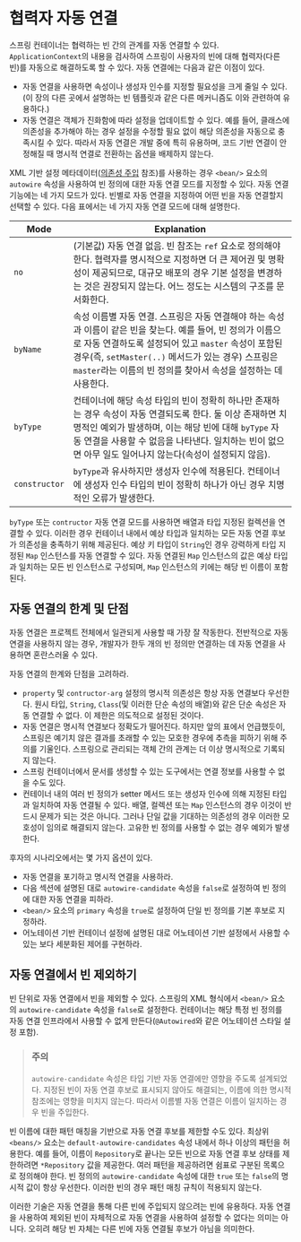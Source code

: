 # 협력자 자동 연결

스프링 컨테이너는 협력하는 빈 간의 관계를 자동 연결할 수 있다. `ApplicationContext`의 내용을 검사하여 스프링이 사용자의 빈에 대해 협력자(다른 빈)를 자동으로 해결하도록 할 수 있다. 자동 연결에는 다음과 같은 이점이 있다.

- 자동 연결을 사용하면 속성이나 생성자 인수를 지정할 필요성을 크게 줄일 수 있다. (이 장의 다른 곳에서 설명하는 빈 템플릿과 같은 다른 메커니즘도 이와 관련하여 유용하다.)
- 자동 연결은 객체가 진화함에 따라 설정을 업데이트할 수 있다. 예를 들어, 클래스에 의존성을 추가해야 하는 경우 설정을 수정할 필요 없이 해당 의존성을 자동으로 충족시킬 수 있다. 따라서 자동 연결은 개발 중에 특히 유용하며, 코드 기반 연결이 안정해질 때 명시적 연결로 전환하는 옵션을 배제하지 않는다.

XML 기반 설정 메타데이터([의존성 주입](https://github.com/iceprins/spring-framework-doc-kr/blob/main/1.%20IoC%20%EC%BB%A8%ED%85%8C%EC%9D%B4%EB%84%88/4.%20%EC%9D%98%EC%A1%B4%EC%84%B1/1.%20%EC%9D%98%EC%A1%B4%EC%84%B1%20%EC%A3%BC%EC%9E%85.md) 참조)를 사용하는 경우 `<bean/>` 요소의 `autowire` 속성을 사용하여 빈 정의에 대한 자동 연결 모드를 지정할 수 있다. 자동 연결 기능에는 네 가지 모드가 있다. 빈별로 자동 연결을 지정하여 어떤 빈을 자동 연결할지 선택할 수 있다. 다음 표에서는 네 가지 자동 연결 모드에 대해 설명한다.

| Mode          | Explanation                                                                                                                                                                           |
| ------------- | ------------------------------------------------------------------------------------------------------------------------------------------------------------------------------------- |
| `no`          | (기본값) 자동 연결 없음. 빈 참조는 `ref` 요소로 정의해야 한다. 협력자를 명시적으로 지정하면 더 큰 제어권 및 명확성이 제공되므로, 대규모 배포의 경우 기본 설정을 변경하는 것은 권장되지 않는다. 어느 정도는 시스템의 구조를 문서화한다.                                             |
| `byName`      | 속성 이름별 자동 연결. 스프링은 자동 연결해야 하는 속성과 이름이 같은 빈을 찾는다. 예를 들어, 빈 정의가 이름으로 자동 연결하도록 설정되어 있고 `master` 속성이 포함된 경우(즉, `setMaster(..)` 메서드가 있는 경우) 스프링은 `master`라는 이름의 빈 정의를 찾아서 속성을 설정하는 데 사용한다. |
| `byType`      | 컨테이너에 해당 속성 타입의 빈이 정확히 하나만 존재하는 경우 속성이 자동 연결되도록 한다. 둘 이상 존재하면 치명적인 예외가 발생하며, 이는 해당 빈에 대해 `byType` 자동 연결을 사용할 수 없음을 나타낸다. 일치하는 빈이 없으면 아무 일도 일어나지 않는다(속성이 설정되지 않음).                     |
| `constructor` | `byType`과 유사하지만 생성자 인수에 적용된다. 컨테이너에 생성자 인수 타입의 빈이 정확히 하나가 아닌 경우 치명적인 오류가 발생한다.                                                                                                        |

`byType` 또는 `contructor` 자동 연결 모드를 사용하면 배열과 타입 지정된 컬렉션을 연결할 수 있다. 이러한 경우 컨테이너 내에서 예상 타입과 일치하는 모든 자동 연결 후보가 의존성을 충족하기 위해 제공된다. 예상 키 타입이 `String`인 경우 강력하게 타입 지정된 `Map` 인스턴스를 자동 연결할 수 있다. 자동 연결된 `Map` 인스턴스의 값은 예상 타입과 일치하는 모든 빈 인스턴스로 구성되며, `Map` 인스턴스의 키에는 해당 빈 이름이 포함된다.

## 자동 연결의 한계 및 단점

자동 연결은 프로젝트 전체에서 일관되게 사용할 때 가장 잘 작동한다. 전반적으로 자동 연결을 사용하지 않는 경우, 개발자가 한두 개의 빈 정의만 연결하는 데 자동 연결을 사용하면 혼란스러울 수 있다.

자동 연결의 한계와 단점을 고려하라.

- `property` 및 `contructor-arg` 설정의 명시적 의존성은 항상 자동 연결보다 우선한다. 원시 타입, `String`, `Class`(및 이러한 단순 속성의 배열)와 같은 단순 속성은 자동 연결할 수 없다. 이 제한은 의도적으로 설정된 것이다.
- 자동 연결은 명시적 연결보다 정확도가 떨어진다. 하지만 앞의 표에서 언급했듯이, 스프링은 예기치 않은 결과를 초래할 수 있는 모호한 경우에 추측을 피하기 위해 주의를 기울인다. 스프링으로 관리되는 객체 간의 관계는 더 이상 명시적으로 기록되지 않는다.
- 스프링 컨테이너에서 문서를 생성할 수 있는 도구에서는 연결 정보를 사용할 수 없을 수도 있다.
- 컨테이너 내의 여러 빈 정의가 setter 메서드 또는 생성자 인수에 의해 지정된 타입과 일치하여 자동 연결될 수 있다. 배열, 컬렉션 또는 `Map` 인스턴스의 경우 이것이 반드시 문제가 되는 것은 아니다. 그러나 단일 값을 기대하는 의존성의 경우 이러한 모호성이 임의로 해결되지 않는다. 고유한 빈 정의를 사용할 수 없는 경우 예외가 발생한다.

후자의 시나리오에서는 몇 가지 옵션이 있다.

- 자동 연결을 포기하고 명시적 연결을 사용하라.
- 다음 섹션에 설명된 대로 `autowire-candidate` 속성을 `false`로 설정하여 빈 정의에 대한 자동 연결을 피하라.
- `<bean/>` 요소의 `primary` 속성을 `true`로 설정하여 단일 빈 정의를 기본 후보로 지정하라.
- 어노테이션 기반 컨테이너 설정에 설명된 대로 어노테이션 기반 설정에서 사용할 수 있는 보다 세분화된 제어를 구현하라.

## 자동 연결에서 빈 제외하기

빈 단위로 자동 연결에서 빈을 제외할 수 있다. 스프링의 XML 형식에서 `<bean/>` 요소의 `autowire-candidate` 속성을 `false`로 설정한다. 컨테이너는 해당 특정 빈 정의를 자동 연결 인프라에서 사용할 수 없게 만든다(`@Autowired`와 같은 어노테이션 스타일 설정 포함).

> ### 주의
> 
> `autowire-candidate` 속성은 타입 기반 자동 연결에만 영향을 주도록 설계되었다. 지정된 빈이 자동 연결 후보로 표시되지 않아도 해결되는, 이름에 의한 명시적 참조에는 영향을 미치지 않는다. 따라서 이름별 자동 연결은 이름이 일치하는 경우 빈을 주입한다.

빈 이름에 대한 패턴 매칭을 기반으로 자동 연결 후보를 제한할 수도 있다. 최상위 `<beans/>` 요소는 `default-autowire-candidates` 속성 내에서 하나 이상의 패턴을 허용한다. 예를 들어, 이름이 `Repository`로 끝나는 모든 빈으로 자동 연결 후보 상태를 제한하려면 `*Repository` 값을 제공한다. 여러 패턴을 제공하려면 쉼표로 구분된 목록으로 정의해야 한다. 빈 정의의 `autowire-candidate` 속성에 대한 `true` 또는 `false`의 명시적 값이 항상 우선한다. 이러한 빈의 경우 패턴 매칭 규칙이 적용되지 않는다.

이러한 기술은 자동 연결을 통해 다른 빈에 주입되지 않으려는 빈에 유용하다. 자동 연결을 사용하여 제외된 빈이 자체적으로 자동 연결을 사용하여 설정할 수 없다는 의미는 아니다. 오히려 해당 빈 자체는 다른 빈에 자동 연결될 후보가 아님을 의미한다.

